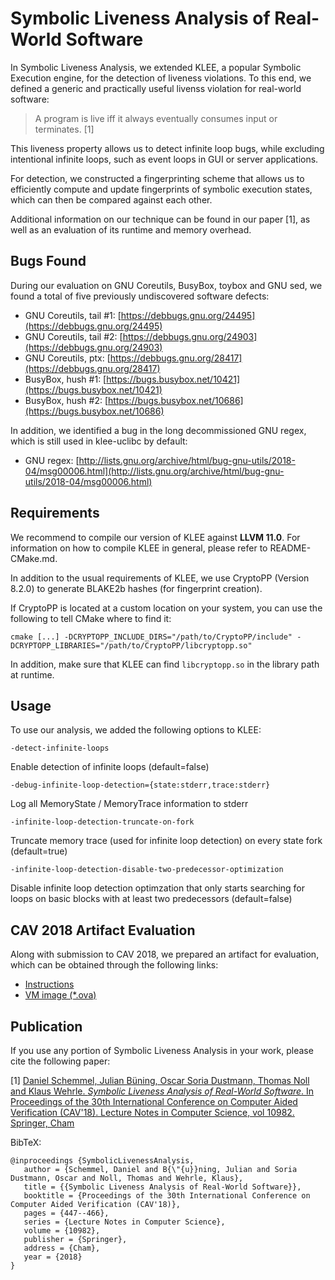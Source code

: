 # Symbolic Liveness Analysis of Real-World Software

In Symbolic Liveness Analysis, we extended KLEE, a popular Symbolic Execution engine, for the detection of liveness violations.
To this end, we defined a generic and practically useful livenss violation for real-world software:

> A program is live iff it always eventually consumes input or terminates. [1]

This liveness property allows us to detect infinite loop bugs, while excluding intentional infinite loops, such as event loops in GUI or server applications.

For detection, we constructed a fingerprinting scheme that allows us to efficiently compute and update fingerprints of symbolic execution states, which can then be compared against each other.

Additional information on our technique can be found in our paper [1], as well as an evaluation of its runtime and memory overhead.

## Bugs Found

During our evaluation on GNU Coreutils, BusyBox, toybox and GNU sed, we found a total of five previously undiscovered software defects:

  * GNU Coreutils, tail #1: [https://debbugs.gnu.org/24495](https://debbugs.gnu.org/24495)
  * GNU Coreutils, tail #2: [https://debbugs.gnu.org/24903](https://debbugs.gnu.org/24903)
  * GNU Coreutils, ptx: [https://debbugs.gnu.org/28417](https://debbugs.gnu.org/28417)
  * BusyBox, hush #1: [https://bugs.busybox.net/10421](https://bugs.busybox.net/10421)
  * BusyBox, hush #2: [https://bugs.busybox.net/10686](https://bugs.busybox.net/10686)

In addition, we identified a bug in the long decommissioned GNU regex, which is still used in klee-uclibc by default:

  * GNU regex: [http://lists.gnu.org/archive/html/bug-gnu-utils/2018-04/msg00006.html](http://lists.gnu.org/archive/html/bug-gnu-utils/2018-04/msg00006.html)

## Requirements

We recommend to compile our version of KLEE against **LLVM 11.0**. For information on how to compile KLEE in general, please refer to README-CMake.md.

In addition to the usual requirements of KLEE, we use CryptoPP (Version 8.2.0) to generate BLAKE2b hashes (for fingerprint creation).

If CryptoPP is located at a custom location on your system, you can use the following to tell CMake where to find it:

```
cmake [...] -DCRYPTOPP_INCLUDE_DIRS="/path/to/CryptoPP/include" -DCRYPTOPP_LIBRARIES="/path/to/CryptoPP/libcryptopp.so"
```

In addition, make sure that KLEE can find `libcryptopp.so` in the library path at runtime.

## Usage

To use our analysis, we added the following options to KLEE:

```
-detect-infinite-loops
```
Enable detection of infinite loops (default=false)

```
-debug-infinite-loop-detection={state:stderr,trace:stderr}
```
Log all MemoryState / MemoryTrace information to stderr

```
-infinite-loop-detection-truncate-on-fork
```
Truncate memory trace (used for infinite loop detection) on every state fork (default=true)

```
-infinite-loop-detection-disable-two-predecessor-optimization
```
Disable infinite loop detection optimzation that only starts searching for loops on basic blocks with at least two predecessors (default=false)

## CAV 2018 Artifact Evaluation

Along with submission to CAV 2018, we prepared an artifact for evaluation, which can be obtained through the following links:

  * [Instructions](https://www.dropbox.com/s/xzg8vebwrgaic73/cav18-SymbolicLivenessAnalysis.txt?dl=0)
  * [VM image (*.ova)](https://www.dropbox.com/s/q01nh5fvin79l0w/cav18-SymbolicLivenessAnalysis.ova?dl=0)

## Publication

If you use any portion of Symbolic Liveness Analysis in your work, please cite the following paper:

[1] [Daniel Schemmel, Julian Büning, Oscar Soria Dustmann, Thomas Noll and Klaus Wehrle. *Symbolic Liveness Analysis of Real-World Software*. In Proceedings of the 30th International Conference on Computer Aided Verification (CAV'18). Lecture Notes in Computer Science, vol 10982. Springer, Cham](https://link.springer.com/chapter/10.1007/978-3-319-96142-2_27)

BibTeX:
```
@inproceedings {SymbolicLivenessAnalysis,
   author = {Schemmel, Daniel and B{\"{u}}ning, Julian and Soria Dustmann, Oscar and Noll, Thomas and Wehrle, Klaus},
   title = {{Symbolic Liveness Analysis of Real-World Software}},
   booktitle = {Proceedings of the 30th International Conference on Computer Aided Verification (CAV'18)},
   pages = {447--466},
   series = {Lecture Notes in Computer Science},
   volume = {10982},
   publisher = {Springer},
   address = {Cham},
   year = {2018}
}
```
